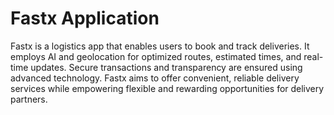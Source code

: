 # Fastx Application

Fastx is a logistics app that enables users to book and track deliveries. It employs AI and geolocation for optimized routes, estimated times, and real-time updates. Secure transactions and transparency are ensured using advanced technology. Fastx aims to offer convenient, reliable delivery services while empowering flexible and rewarding opportunities for delivery partners.
